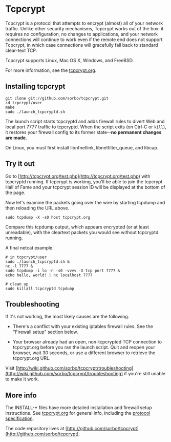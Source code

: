 Tcpcrypt
========

Tcpcrypt is a protocol that attempts to encrypt (almost) all of your network
traffic. Unlike other security mechanisms, Tcpcrypt works out of the box: it
requires no configuration, no changes to applications, and your network
connections will continue to work even if the remote end does not support
Tcpcrypt, in which case connections will gracefully fall back to standard
clear-text TCP.

Tcpcrypt supports Linux, Mac OS X, Windows, and FreeBSD.

For more information, see the [tcpcrypt.org](http://tcpcrypt.org).

Installing tcpcrypt
-------------------

    git clone git://github.com/sorbo/tcpcrypt.git
    cd tcpcrypt/user
    make
    sudo ./launch_tcpcryptd.sh

The launch script starts tcpcryptd and adds firewall rules to divert Web and
local port 7777 traffic to tcpcryptd. When the script exits (on Ctrl-C or
`kill`), it restores your firewall config to its former state--**no permanent
changes are made**.

On Linux, you must first install libnfnetlink, libnetfilter_queue, and libcap.

Try it out
---------- 

Go to [http://tcpcrypt.org/test.php](http://tcpcrypt.org/test.php) with
tcpcryptd running. If tcpcrypt is working, you'll be able to join the
tcpcrypt Hall of Fame and your tcpcrypt session ID will be displayed at the
bottom of the page.

Now let's examine the packets going over the wire by starting tcpdump and then
reloading the URL above.

    sudo tcpdump -X -s0 host tcpcrypt.org

Compare this tcpdump output, which appears encrypted (or at least unreadable),
with the cleartext packets you would see without tcpcryptd running.

A final netcat example:

    # in tcpcrypt/user
    sudo ./launch_tcpcryptd.sh & 
    nc -l 7777 &
    sudo tcpdump -i lo -n -s0 -vvvv -X tcp port 7777 &
    echo hello, world! | nc localhost 7777
    
    # clean up
    sudo killall tcpcryptd tcpdump


Troubleshooting
---------------

If it's not working, the most likely causes are the following.

   * There's a conflict with your existing iptables firewall rules. See the
     "Firewall setup" section below.

   * Your browser already had an open, non-tcpcrypted TCP connection to
     tcpcrypt.org before you ran the launch script. Quit and reopen your
     browser, wait 30 seconds, or use a different browser to retrieve the
     tcpcrypt.org URL.

Visit [http://wiki.github.com/sorbo/tcpcrypt/troubleshooting](http://wiki.github.com/sorbo/tcpcrypt/troubleshooting) if you're still
unable to make it work.


More info
---------

The INSTALL-* files have more detailed installation and firewall setup instructions. See [tcpcrypt.org](http://tcpcrypt.org) for general info, including the [protocol specification](http://tcpcrypt.org/docs.php).

The code repository lives at [http://github.com/sorbo/tcpcrypt](http://github.com/sorbo/tcpcrypt).
